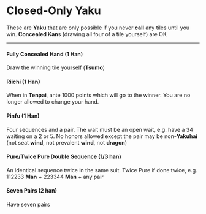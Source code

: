 # Closed-Only Yaku

These are **Yaku** that are only possible if you never **call** any tiles until you win.
**Concealed Kan**s (drawing all four of a tile yourself) are OK

---

#### Fully Concealed Hand (1 Han)
Draw the winning tile yourself (**Tsumo**)

#### Riichi (1 Han)
When in **Tenpai**, ante 1000 points which will go to the winner.  You are no longer allowed
to change your hand.

#### Pinfu (1 Han)
Four sequences and a pair.  The wait must be an open wait, e.g. have a 34 waiting on
a 2 or 5.  No honors allowed except the pair may be non-**Yakuhai** (not seat **wind**,
not prevalent **wind**, not **dragon**)

#### Pure/Twice Pure Double Sequence (1/3 han)
An identical sequence twice in the same suit.  Twice Pure if done twice,
e.g. 112233 **Man** + 223344 **Man** + any pair

#### Seven Pairs (2 han)
Have seven pairs

